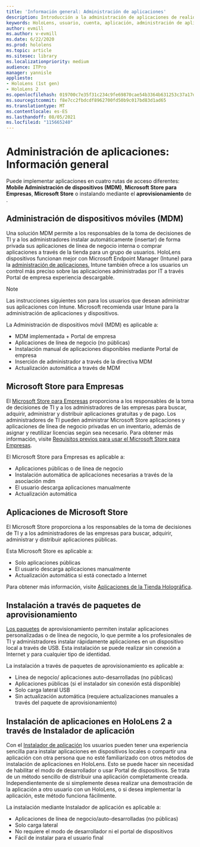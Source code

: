 ```yaml
---
title: 'Información general: Administración de aplicaciones'
description: Introducción a la administración de aplicaciones de realidad mixta con administración de dispositivos móviles, Microsoft Store para empresas y paquetes de aprovisionamiento.
keywords: HoloLens, usuario, cuenta, aplicación, administración de aplicaciones,
author: evmill
ms.author: v-evmill
ms.date: 6/22/2020
ms.prod: hololens
ms.topic: article
ms.sitesec: library
ms.localizationpriority: medium
audience: ITPro
manager: yannisle
appliesto:
- HoloLens (1st gen)
- HoloLens 2
ms.openlocfilehash: 019700c7e35f31c234c9fe69870cae54b3364b631253c37a17d8eaa0fe3053bd
ms.sourcegitcommit: f8e7cc2fbdcdf8962700fd50b9c017bd83d1ad65
ms.translationtype: MT
ms.contentlocale: es-ES
ms.lasthandoff: 08/05/2021
ms.locfileid: "115665240"
---
```

# <a name="app-management-overview"></a>Administración de aplicaciones: Información general

Puede implementar aplicaciones en cuatro rutas de acceso diferentes: **Mobile Administración de dispositivos (MDM)**, **Microsoft Store para Empresas**, **Microsoft Store** o instalando mediante el **aprovisionamiento** de .

## <a name="mobile-device-management-mdm"></a>Administración de dispositivos móviles (MDM)

Una solución MDM permite a los responsables de la toma de decisiones de TI y a los administradores instalar automáticamente (insertar) de forma privada sus aplicaciones de línea de negocio interna o comprar aplicaciones a través de la tienda para un grupo de usuarios. HoloLens dispositivos funcionan mejor con Microsoft Endpoint Manager (Intune) para la [administración de aplicaciones.](app-deploy-intune.md) Intune también ofrece a los usuarios un control más preciso sobre las aplicaciones administradas por IT a través Portal de empresa experiencia descargable.

> [!NOTE]
> Las instrucciones siguientes son para los usuarios que desean administrar sus aplicaciones con Intune. Microsoft recomienda usar Intune para la administración de aplicaciones y dispositivos.

La Administración de dispositivos móvil (MDM) es aplicable a:

* MDM implementada + Portal de empresa
* Aplicaciones de línea de negocio (no públicas)
* Instalación manual de aplicaciones disponibles mediante Portal de empresa
* Inserción de administrador a través de la directiva MDM
* Actualización automática a través de MDM

## <a name="microsoft-store-for-business"></a>Microsoft Store para Empresas

El [Microsoft Store para Empresas](app-deploy-store-business.md) proporciona a los responsables de la toma de decisiones de TI y a los administradores de las empresas para buscar, adquirir, administrar y distribuir aplicaciones gratuitas y de pago. Los administradores de TI pueden administrar Microsoft Store aplicaciones y aplicaciones de línea de negocio privadas en un inventario, además de asignar y reutilizar licencias según sea necesario. Para obtener más información, visite [Requisitos previos para usar el Microsoft Store para Empresas](/microsoft-store/prerequisites-microsoft-store-for-business).

El Microsoft Store para Empresas es aplicable a:

* Aplicaciones públicas o de línea de negocio
* Instalación automática de aplicaciones necesarias a través de la asociación mdm
* El usuario descarga aplicaciones manualmente
* Actualización automática

## <a name="microsoft-store-apps"></a>Aplicaciones de Microsoft Store

El Microsoft Store proporciona a los responsables de la toma de decisiones de TI y a los administradores de las empresas para buscar, adquirir, administrar y distribuir aplicaciones públicas.

Esta Microsoft Store es aplicable a:

* Solo aplicaciones públicas
* El usuario descarga aplicaciones manualmente
* Actualización automática si está conectado a Internet

Para obtener más información, visite [Aplicaciones de la Tienda Holográfica](/hololens/holographic-store-apps).

## <a name="install-via-provisioning-packages"></a>Instalación a través de paquetes de aprovisionamiento

[Los paquetes](app-deploy-provisioning-package.md) de aprovisionamiento permiten instalar aplicaciones personalizadas o de línea de negocio, lo que permite a los profesionales de TI y administradores instalar rápidamente aplicaciones en un dispositivo local a través de USB. Esta instalación se puede realizar sin conexión a Internet y para cualquier tipo de identidad.

La instalación a través de paquetes de aprovisionamiento es aplicable a:

* Línea de negocio/ aplicaciones auto-desarrolladas (no públicas)
* Aplicaciones públicas (si el instalador sin conexión está disponible)
* Solo carga lateral USB
* Sin actualización automática (requiere actualizaciones manuales a través del paquete de aprovisionamiento)

## <a name="install-apps-on-hololens-2-via-app-installer"></a>Instalación de aplicaciones en HoloLens 2 a través de Instalador de aplicación

Con el [Instalador de aplicación](app-deploy-app-installer.md) los usuarios pueden tener una experiencia sencilla para instalar aplicaciones en dispositivos locales o compartir una aplicación con otra persona que no esté familiarizado con otros métodos de instalación de aplicaciones en HoloLens. Esto se puede hacer sin necesidad de habilitar el modo de desarrollador o usar Portal de dispositivos. Se trata de un método sencillo de distribuir una aplicación completamente creada. Independientemente de si simplemente desea realizar una demostración de la aplicación a otro usuario con un HoloLens, o si desea implementar la aplicación, este método funciona fácilmente.

La instalación mediante Instalador de aplicación es aplicable a:

* Aplicaciones de línea de negocio/auto-desarrolladas (no públicas)
* Solo carga lateral
* No requiere el modo de desarrollador ni el portal de dispositivos
* Fácil de instalar para el usuario final
